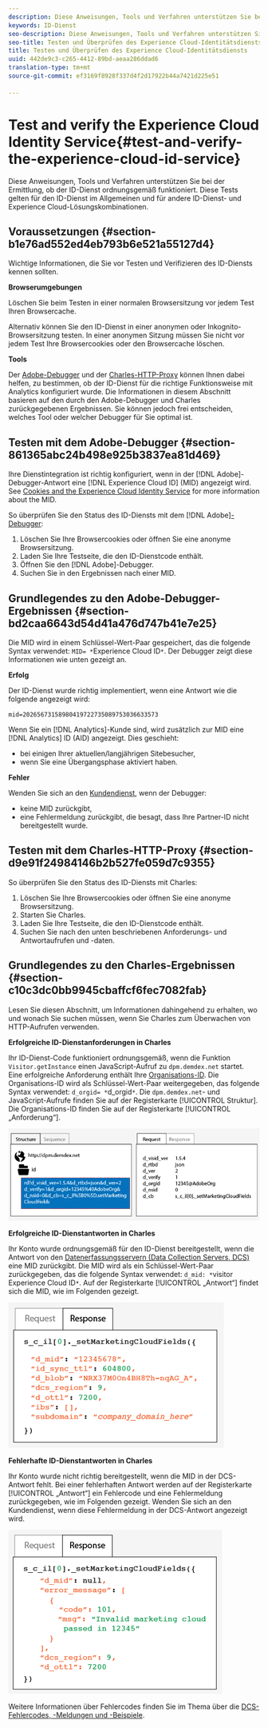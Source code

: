 ```yaml
---
description: Diese Anweisungen, Tools und Verfahren unterstützen Sie bei der Ermittlung, ob der ID-Dienst ordnungsgemäß funktioniert. Diese Tests gelten für den ID-Dienst im Allgemeinen und für andere ID-Dienst- und Experience Cloud-Lösungskombinationen.
keywords: ID-Dienst
seo-description: Diese Anweisungen, Tools und Verfahren unterstützen Sie bei der Ermittlung, ob der ID-Dienst ordnungsgemäß funktioniert. Diese Tests gelten für den ID-Dienst im Allgemeinen und für andere ID-Dienst- und Experience Cloud-Lösungskombinationen.
seo-title: Testen und Überprüfen des Experience Cloud-Identitätsdiensts
title: Testen und Überprüfen des Experience Cloud-Identitätsdiensts
uuid: 442de9c3-c265-4412-89bd-aeaa286ddad6
translation-type: tm+mt
source-git-commit: ef3169f8928f337d4f2d17922b44a7421d225e51

---
```



# Test and verify the Experience Cloud Identity Service{#test-and-verify-the-experience-cloud-id-service}

Diese Anweisungen, Tools und Verfahren unterstützen Sie bei der Ermittlung, ob der ID-Dienst ordnungsgemäß funktioniert. Diese Tests gelten für den ID-Dienst im Allgemeinen und für andere ID-Dienst- und Experience Cloud-Lösungskombinationen.

## Voraussetzungen {#section-b1e76ad552ed4eb793b6e521a55127d4}

Wichtige Informationen, die Sie vor Testen und Verifizieren des ID-Diensts kennen sollten.

**Browserumgebungen**

Löschen Sie beim Testen in einer normalen Browsersitzung vor jedem Test Ihren Browsercache.

Alternativ können Sie den ID-Dienst in einer anonymen oder Inkognito-Browsersitzung testen. In einer anonymen Sitzung müssen Sie nicht vor jedem Test Ihre Browsercookies oder den Browsercache löschen.

**Tools**

Der [Adobe-Debugger](https://marketing.adobe.com/resources/help/en_US/sc/implement/debugger.html) und der [Charles-HTTP-Proxy](https://www.charlesproxy.com/) können Ihnen dabei helfen, zu bestimmen, ob der ID-Dienst für die richtige Funktionsweise mit Analytics konfiguriert wurde. Die Informationen in diesem Abschnitt basieren auf den durch den Adobe-Debugger und Charles zurückgegebenen Ergebnissen. Sie können jedoch frei entscheiden, welches Tool oder welcher Debugger für Sie optimal ist.

## Testen mit dem Adobe-Debugger {#section-861365abc24b498e925b3837ea81d469}

Ihre Dienstintegration ist richtig konfiguriert, wenn in der [!DNL Adobe]-Debugger-Antwort eine [!DNL Experience Cloud ID] (MID) angezeigt wird. See [Cookies and the Experience Cloud Identity Service](../introduction/cookies.md) for more information about the MID.

So überprüfen Sie den Status des ID-Diensts mit dem [!DNL Adobe][-Debugger](https://marketing.adobe.com/resources/help/en_US/sc/implement/debugger.html):

1. Löschen Sie Ihre Browsercookies oder öffnen Sie eine anonyme Browsersitzung.
1. Laden Sie Ihre Testseite, die den ID-Dienstcode enthält.
1. Öffnen Sie den [!DNL Adobe]-Debugger.
1. Suchen Sie in den Ergebnissen nach einer MID.

## Grundlegendes zu den Adobe-Debugger-Ergebnissen {#section-bd2caa6643d54d41a476d747b41e7e25}

Die MID wird in einem Schlüssel-Wert-Paar gespeichert, das die folgende Syntax verwendet: `MID= *`Experience Cloud ID`*`. Der Debugger zeigt diese Informationen wie unten gezeigt an.

**Erfolg**

Der ID-Dienst wurde richtig implementiert, wenn eine Antwort wie die folgende angezeigt wird:

```
mid=20265673158980419722735089753036633573
```

Wenn Sie ein [!DNL Analytics]-Kunde sind, wird zusätzlich zur MID eine [!DNL Analytics] ID (AID) angezeigt. Dies geschieht:

* bei einigen Ihrer aktuellen/langjährigen Sitebesucher,
* wenn Sie eine Übergangsphase aktiviert haben.

**Fehler**

Wenden Sie sich an den [Kundendienst](https://helpx.adobe.com/marketing-cloud/contact-support.html), wenn der Debugger:

* keine MID zurückgibt,
* eine Fehlermeldung zurückgibt, die besagt, dass Ihre Partner-ID nicht bereitgestellt wurde.

## Testen mit dem Charles-HTTP-Proxy {#section-d9e91f24984146b2b527fe059d7c9355}

So überprüfen Sie den Status des ID-Diensts mit Charles:

1. Löschen Sie Ihre Browsercookies oder öffnen Sie eine anonyme Browsersitzung.
1. Starten Sie Charles.
1. Laden Sie Ihre Testseite, die den ID-Dienstcode enthält.
1. Suchen Sie nach den unten beschriebenen Anforderungs- und Antwortaufrufen und -daten.

## Grundlegendes zu den Charles-Ergebnissen {#section-c10c3dc0bb9945cbaffcf6fec7082fab}

Lesen Sie diesen Abschnitt, um Informationen dahingehend zu erhalten, wo und wonach Sie suchen müssen, wenn Sie Charles zum Überwachen von HTTP-Aufrufen verwenden.

**Erfolgreiche ID-Dienstanforderungen in Charles**

Ihr ID-Dienst-Code funktioniert ordnungsgemäß, wenn die Funktion `Visitor.getInstance` einen JavaScript-Aufruf zu `dpm.demdex.net` startet. Eine erfolgreiche Anforderung enthält Ihre [Organisations-ID](../reference/requirements.md#section-a02f537129a64ffbb690d5738d360c26). Die Organisations-ID wird als Schlüssel-Wert-Paar weitergegeben, das folgende Syntax verwendet: `d_orgid= *`d_orgid`*`. Die `dpm.demdex.net`- und JavaScript-Aufrufe finden Sie auf der Registerkarte [!UICONTROL Struktur]. Die Organisations-ID finden Sie auf der Registerkarte [!UICONTROL „Anforderung“].

![](assets/charles_request.png)

**Erfolgreiche ID-Dienstantworten in Charles**

Ihr Konto wurde ordnungsgemäß für den ID-Dienst bereitgestellt, wenn die Antwort von den [Datenerfassungsservern (Data Collection Servers, DCS)](https://marketing.adobe.com/resources/help/en_US/aam/c_compcollect.html) eine MID zurückgibt. Die MID wird als ein Schlüssel-Wert-Paar zurückgegeben, das die folgende Syntax verwendet: `d_mid: *`visitor Experience Cloud ID`*`. Auf der Registerkarte [!UICONTROL „Antwort“] findet sich die MID, wie im Folgenden gezeigt.

![](assets/charles_response_success.png)

**Fehlerhafte ID-Dienstantworten in Charles**

Ihr Konto wurde nicht richtig bereitgestellt, wenn die MID in der DCS-Antwort fehlt. Bei einer fehlerhaften Antwort werden auf der Registerkarte [!UICONTROL „Antwort“] ein Fehlercode und eine Fehlermeldung zurückgegeben, wie im Folgenden gezeigt. Wenden Sie sich an den Kundendienst, wenn diese Fehlermeldung in der DCS-Antwort angezeigt wird.

![](assets/charles_response_unsuccessful.png)

Weitere Informationen über Fehlercodes finden Sie im Thema über die [DCS-Fehlercodes, -Meldungen und -Beispiele](https://marketing.adobe.com/resources/help/en_US/aam/dcs_error_codes.html).
